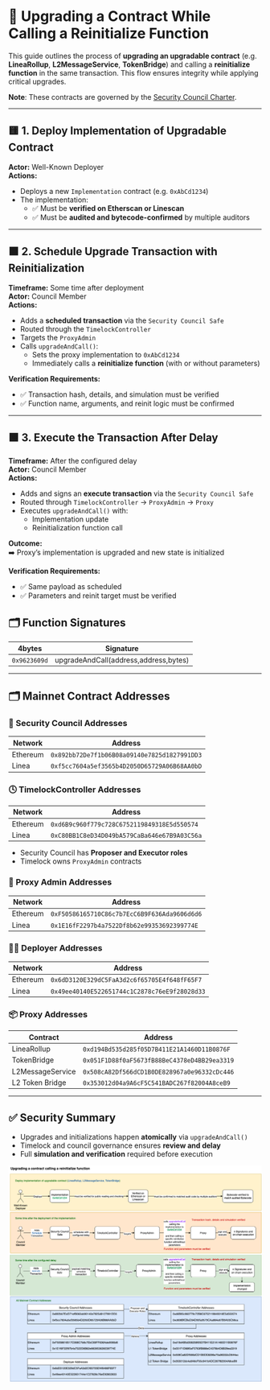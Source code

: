 
# 🔁 Upgrading a Contract While Calling a Reinitialize Function

This guide outlines the process of **upgrading an upgradable contract** (e.g. **LineaRollup**, **L2MessageService**, **TokenBridge**) and calling a **reinitialize function** in the same transaction. This flow ensures integrity while applying critical upgrades.

**Note**: These contracts are governed by the [Security Council Charter](../../security-council-charter.md).

---

## 🟨 1. Deploy Implementation of Upgradable Contract

**Actor:** Well-Known Deployer  
**Actions:**

- Deploys a new `Implementation` contract (e.g. `0xAbCd1234`)
- The implementation:
  - ✅ Must be **verified on Etherscan or Linescan**
  - ✅ Must be **audited and bytecode-confirmed** by multiple auditors

---

## 🟧 2. Schedule Upgrade Transaction with Reinitialization

**Timeframe:** Some time after deployment  
**Actor:** Council Member  
**Actions:**

- Adds a **scheduled transaction** via the `Security Council Safe`
- Routed through the `TimelockController`
- Targets the `ProxyAdmin`
- Calls `upgradeAndCall()`:
  - Sets the proxy implementation to `0xAbCd1234`
  - Immediately calls a **reinitialize function** (with or without parameters)

**Verification Requirements:**
- ✅ Transaction hash, details, and simulation must be verified
- ✅ Function name, arguments, and reinit logic must be confirmed

---

## 🟩 3. Execute the Transaction After Delay

**Timeframe:** After the configured delay  
**Actor:** Council Member  
**Actions:**

- Adds and signs an **execute transaction** via the `Security Council Safe`
- Routed through `TimelockController` → `ProxyAdmin` → `Proxy`
- Executes `upgradeAndCall()` with:
  - Implementation update
  - Reinitialization function call

**Outcome:**  
➡️ Proxy’s implementation is upgraded and new state is initialized

**Verification Requirements:**
- ✅ Same payload as scheduled
- ✅ Parameters and reinit target must be verified

## 🗂️ Function Signatures

| 4bytes | Signature                              |
|-------|---------------------------------------|
| `0x9623609d`     | upgradeAndCall(address,address,bytes)                   |

---

## 🗂️ Mainnet Contract Addresses

### 🔐 Security Council Addresses

| Network   | Address                                      |
|-----------|----------------------------------------------|
| Ethereum  | `0x892bb72De7f1b06B08a09140e7825d1827991DD3` |
| Linea     | `0xf5cc7604a5ef3565b4D2050D65729A06B68AA0bD` |

### 🕓 TimelockController Addresses

| Network   | Address                                      |
|-----------|----------------------------------------------|
| Ethereum  | `0xd6B9c960f779c728C6752119849318E5d550574`  |
| Linea     | `0xC80BB1C8eD34D049bA579CaBa646e67B9A03C56a` |

- Security Council has **Proposer and Executor roles**
- Timelock owns `ProxyAdmin` contracts

### 👤 Proxy Admin Addresses

| Network   | Address                                      |
|-----------|----------------------------------------------|
| Ethereum  | `0xF50586165710C86c7b7EcC6B9F636Ada9606d6d6` |
| Linea     | `0x1E16fF2297b4a7522Df8b62e99353692399774E` |

### 🧑‍💻 Deployer Addresses

| Network   | Address                                      |
|-----------|----------------------------------------------|
| Ethereum  | `0x6dD3120E329dC5FaA3d2c6f65705E4f648fF65F7` |
| Linea     | `0x49ee40140E522651744c1C2878c76eE9f28028d33` |

### 📦 Proxy Addresses

| Contract           | Address                                           |
|--------------------|---------------------------------------------------|
| LineaRollup        | `0xd194Bd535d285f05D7B411E21A1460D11B0876F`       |
| TokenBridge        | `0x051F1D88f0aF5673fB88BeC4378eD4BB29ea3319`       |
| L2MessageService   | `0x508cA82Df566dCD1B0DE828967a0e96332cDc446`      |
| L2 Token Bridge    | `0x353012d04a9A6cF5C541BADC267f82004A8ceB9`        |

---

## ✅ Security Summary

- Upgrades and initializations happen **atomically** via `upgradeAndCall()`
- Timelock and council governance ensures **review and delay**
- Full **simulation and verification** required before execution

<img src="../diagrams/upgradeAndCallContract.png">